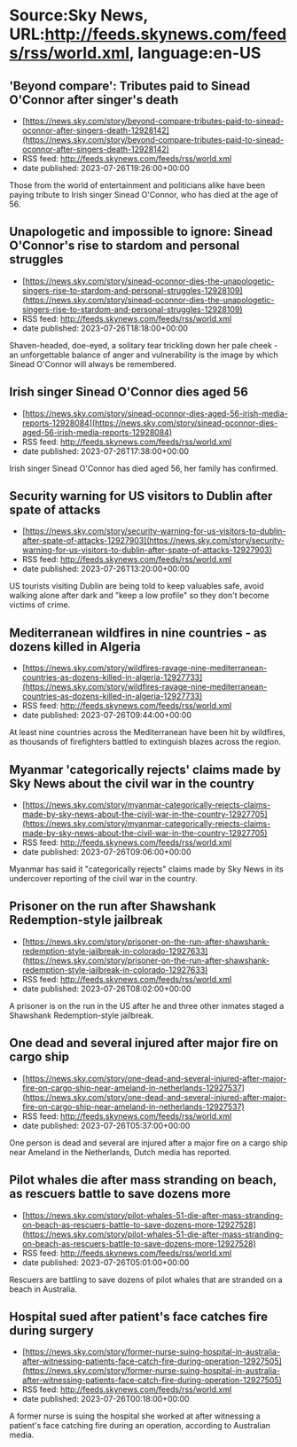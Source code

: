 # Source:Sky News, URL:http://feeds.skynews.com/feeds/rss/world.xml, language:en-US

## 'Beyond compare': Tributes paid to Sinead O'Connor after singer's death
 - [https://news.sky.com/story/beyond-compare-tributes-paid-to-sinead-oconnor-after-singers-death-12928142](https://news.sky.com/story/beyond-compare-tributes-paid-to-sinead-oconnor-after-singers-death-12928142)
 - RSS feed: http://feeds.skynews.com/feeds/rss/world.xml
 - date published: 2023-07-26T19:26:00+00:00

Those from the world of entertainment and politicians alike have been paying tribute to Irish singer Sinead O'Connor, who has died at the age of 56.

## Unapologetic and impossible to ignore: Sinead O'Connor's rise to stardom and personal struggles
 - [https://news.sky.com/story/sinead-oconnor-dies-the-unapologetic-singers-rise-to-stardom-and-personal-struggles-12928109](https://news.sky.com/story/sinead-oconnor-dies-the-unapologetic-singers-rise-to-stardom-and-personal-struggles-12928109)
 - RSS feed: http://feeds.skynews.com/feeds/rss/world.xml
 - date published: 2023-07-26T18:18:00+00:00

Shaven-headed, doe-eyed, a solitary tear trickling down her pale cheek - an unforgettable balance of anger and vulnerability is the image by which Sinead O'Connor will always be remembered.

## Irish singer Sinead O'Connor dies aged 56
 - [https://news.sky.com/story/sinead-oconnor-dies-aged-56-irish-media-reports-12928084](https://news.sky.com/story/sinead-oconnor-dies-aged-56-irish-media-reports-12928084)
 - RSS feed: http://feeds.skynews.com/feeds/rss/world.xml
 - date published: 2023-07-26T17:38:00+00:00

Irish singer Sinead O'Connor has died aged 56, her family has confirmed.

## Security warning for US visitors to Dublin after spate of attacks
 - [https://news.sky.com/story/security-warning-for-us-visitors-to-dublin-after-spate-of-attacks-12927903](https://news.sky.com/story/security-warning-for-us-visitors-to-dublin-after-spate-of-attacks-12927903)
 - RSS feed: http://feeds.skynews.com/feeds/rss/world.xml
 - date published: 2023-07-26T13:20:00+00:00

US tourists visiting Dublin are being told to keep valuables safe, avoid walking alone after dark and "keep a low profile" so they don't become victims of crime.

## Mediterranean wildfires in nine countries - as dozens killed in Algeria
 - [https://news.sky.com/story/wildfires-ravage-nine-mediterranean-countries-as-dozens-killed-in-algeria-12927733](https://news.sky.com/story/wildfires-ravage-nine-mediterranean-countries-as-dozens-killed-in-algeria-12927733)
 - RSS feed: http://feeds.skynews.com/feeds/rss/world.xml
 - date published: 2023-07-26T09:44:00+00:00

At least nine countries across the Mediterranean have been hit by wildfires, as thousands of firefighters battled to extinguish blazes across the region.

## Myanmar 'categorically rejects' claims made by Sky News about the civil war in the country
 - [https://news.sky.com/story/myanmar-categorically-rejects-claims-made-by-sky-news-about-the-civil-war-in-the-country-12927705](https://news.sky.com/story/myanmar-categorically-rejects-claims-made-by-sky-news-about-the-civil-war-in-the-country-12927705)
 - RSS feed: http://feeds.skynews.com/feeds/rss/world.xml
 - date published: 2023-07-26T09:06:00+00:00

Myanmar has said it "categorically rejects" claims made by Sky News in its undercover reporting of the civil war in the country.

## Prisoner on the run after Shawshank Redemption-style jailbreak
 - [https://news.sky.com/story/prisoner-on-the-run-after-shawshank-redemption-style-jailbreak-in-colorado-12927633](https://news.sky.com/story/prisoner-on-the-run-after-shawshank-redemption-style-jailbreak-in-colorado-12927633)
 - RSS feed: http://feeds.skynews.com/feeds/rss/world.xml
 - date published: 2023-07-26T08:02:00+00:00

A prisoner is on the run in the US after he and three other inmates staged a Shawshank Redemption-style jailbreak.

## One dead and several injured after major fire on cargo ship
 - [https://news.sky.com/story/one-dead-and-several-injured-after-major-fire-on-cargo-ship-near-ameland-in-netherlands-12927537](https://news.sky.com/story/one-dead-and-several-injured-after-major-fire-on-cargo-ship-near-ameland-in-netherlands-12927537)
 - RSS feed: http://feeds.skynews.com/feeds/rss/world.xml
 - date published: 2023-07-26T05:37:00+00:00

One person is dead and several are injured after a major fire on a cargo ship near Ameland in the Netherlands, Dutch media has reported.

## Pilot whales die after mass stranding on beach, as rescuers battle to save dozens more
 - [https://news.sky.com/story/pilot-whales-51-die-after-mass-stranding-on-beach-as-rescuers-battle-to-save-dozens-more-12927528](https://news.sky.com/story/pilot-whales-51-die-after-mass-stranding-on-beach-as-rescuers-battle-to-save-dozens-more-12927528)
 - RSS feed: http://feeds.skynews.com/feeds/rss/world.xml
 - date published: 2023-07-26T05:01:00+00:00

Rescuers are battling to save dozens of pilot whales that are stranded on a beach in Australia.

## Hospital sued after patient's face catches fire during surgery
 - [https://news.sky.com/story/former-nurse-suing-hospital-in-australia-after-witnessing-patients-face-catch-fire-during-operation-12927505](https://news.sky.com/story/former-nurse-suing-hospital-in-australia-after-witnessing-patients-face-catch-fire-during-operation-12927505)
 - RSS feed: http://feeds.skynews.com/feeds/rss/world.xml
 - date published: 2023-07-26T00:18:00+00:00

A former nurse is suing the hospital she worked at after witnessing a patient's face catching fire during an operation, according to Australian media.

